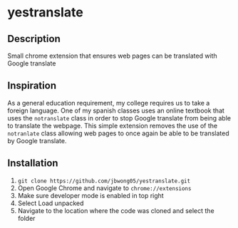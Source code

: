 # yestranslate

## Description
Small chrome extension that ensures web pages can be translated with Google translate

## Inspiration
As a general education requirement, my college requires us to take a foreign language. One of my spanish classes uses an online textbook that uses the `notranslate` class in order to stop Google translate from being able to translate the webpage. This simple extension removes the use of the `notranlate` class allowing web pages to once again be able to be translated by Google translate.

## Installation
1. `git clone https://github.com/jbwong05/yestranslate.git`
2. Open Google Chrome and navigate to `chrome://extensions`
3. Make sure developer mode is enabled in top right
4. Select Load unpacked
5. Navigate to the location where the code was cloned and select the folder